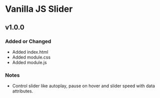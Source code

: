 # Vanilla JS Slider

## v1.0.0

### Added or Changed
- Added index.html
- Added module.css
- Added module.js


### Notes
- Control slider like autoplay, pause on hover and slider speed with data attributes.
